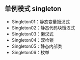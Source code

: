 ## 单例模式 singleton
- Singleton01：静态变量饿汉式
- Singleton02：静态代码块饿汉式
- Singleton03：懒汉式
- Singleton04：双检锁
- Singleton05：静态内部类
- Singleton06：枚举
